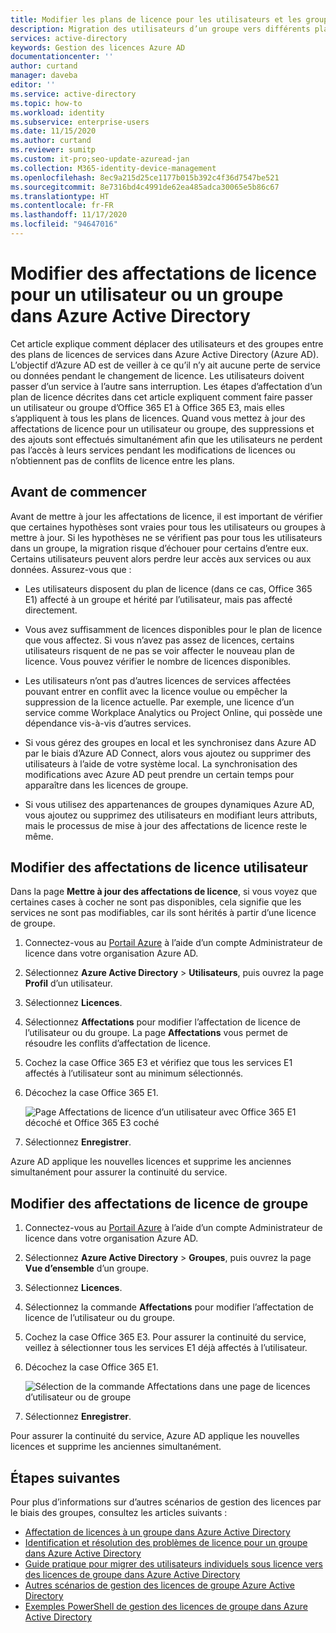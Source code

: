 ```yaml
---
title: Modifier les plans de licence pour les utilisateurs et les groupes – Azure AD | Microsoft Docs
description: Migration des utilisateurs d’un groupe vers différents plans de service à l’aide de la gestion des licences de groupe dans Azure Active Directory
services: active-directory
keywords: Gestion des licences Azure AD
documentationcenter: ''
author: curtand
manager: daveba
editor: ''
ms.service: active-directory
ms.topic: how-to
ms.workload: identity
ms.subservice: enterprise-users
ms.date: 11/15/2020
ms.author: curtand
ms.reviewer: sumitp
ms.custom: it-pro;seo-update-azuread-jan
ms.collection: M365-identity-device-management
ms.openlocfilehash: 8ec9a215d25ce1177b015b392c4f36d7547be521
ms.sourcegitcommit: 8e7316bd4c4991de62ea485adca30065e5b86c67
ms.translationtype: HT
ms.contentlocale: fr-FR
ms.lasthandoff: 11/17/2020
ms.locfileid: "94647016"
---
```

# <a name="change-license-assignments-for-a-user-or-group-in-azure-active-directory"></a>Modifier des affectations de licence pour un utilisateur ou un groupe dans Azure Active Directory

Cet article explique comment déplacer des utilisateurs et des groupes entre des plans de licences de services dans Azure Active Directory (Azure AD). L’objectif d’Azure AD est de veiller à ce qu’il n’y ait aucune perte de service ou données pendant le changement de licence. Les utilisateurs doivent passer d’un service à l’autre sans interruption. Les étapes d’affectation d’un plan de licence décrites dans cet article expliquent comment faire passer un utilisateur ou groupe d’Office 365 E1 à Office 365 E3, mais elles s’appliquent à tous les plans de licences. Quand vous mettez à jour des affectations de licence pour un utilisateur ou groupe, des suppressions et des ajouts sont effectués simultanément afin que les utilisateurs ne perdent pas l’accès à leurs services pendant les modifications de licences ou n’obtiennent pas de conflits de licence entre les plans.

## <a name="before-you-begin"></a>Avant de commencer

Avant de mettre à jour les affectations de licence, il est important de vérifier que certaines hypothèses sont vraies pour tous les utilisateurs ou groupes à mettre à jour. Si les hypothèses ne se vérifient pas pour tous les utilisateurs dans un groupe, la migration risque d’échouer pour certains d’entre eux. Certains utilisateurs peuvent alors perdre leur accès aux services ou aux données. Assurez-vous que :

- Les utilisateurs disposent du plan de licence (dans ce cas, Office 365 E1) affecté à un groupe et hérité par l’utilisateur, mais pas affecté directement.

- Vous avez suffisamment de licences disponibles pour le plan de licence que vous affectez. Si vous n’avez pas assez de licences, certains utilisateurs risquent de ne pas se voir affecter le nouveau plan de licence. Vous pouvez vérifier le nombre de licences disponibles.

- Les utilisateurs n’ont pas d’autres licences de services affectées pouvant entrer en conflit avec la licence voulue ou empêcher la suppression de la licence actuelle. Par exemple, une licence d’un service comme Workplace Analytics ou Project Online, qui possède une dépendance vis-à-vis d’autres services.

- Si vous gérez des groupes en local et les synchronisez dans Azure AD par le biais d’Azure AD Connect, alors vous ajoutez ou supprimer des utilisateurs à l’aide de votre système local. La synchronisation des modifications avec Azure AD peut prendre un certain temps pour apparaître dans les licences de groupe.

- Si vous utilisez des appartenances de groupes dynamiques Azure AD, vous ajoutez ou supprimez des utilisateurs en modifiant leurs attributs, mais le processus de mise à jour des affectations de licence reste le même.

## <a name="change-user-license-assignments"></a>Modifier des affectations de licence utilisateur

Dans la page **Mettre à jour des affectations de licence**, si vous voyez que certaines cases à cocher ne sont pas disponibles, cela signifie que les services ne sont pas modifiables, car ils sont hérités à partir d’une licence de groupe.

1. Connectez-vous au [Portail Azure](https://portal.azure.com/) à l’aide d’un compte Administrateur de licence dans votre organisation Azure AD.
1. Sélectionnez **Azure Active Directory** > **Utilisateurs**, puis ouvrez la page **Profil** d’un utilisateur.
1. Sélectionnez **Licences**.
1. Sélectionnez **Affectations** pour modifier l’affectation de licence de l’utilisateur ou du groupe. La page **Affectations** vous permet de résoudre les conflits d’affectation de licence.
1. Cochez la case Office 365 E3 et vérifiez que tous les services E1 affectés à l’utilisateur sont au minimum sélectionnés.
1. Décochez la case Office 365 E1.

    ![Page Affectations de licence d’un utilisateur avec Office 365 E1 décoché et Office 365 E3 coché](./media/licensing-groups-change-licenses/update-user-license-assignments.png)

1. Sélectionnez **Enregistrer**.

Azure AD applique les nouvelles licences et supprime les anciennes simultanément pour assurer la continuité du service.

## <a name="change-group-license-assignments"></a>Modifier des affectations de licence de groupe

1. Connectez-vous au [Portail Azure](https://portal.azure.com/) à l’aide d’un compte Administrateur de licence dans votre organisation Azure AD.
1. Sélectionnez **Azure Active Directory** > **Groupes**, puis ouvrez la page **Vue d’ensemble** d’un groupe.
1. Sélectionnez **Licences**.
1. Sélectionnez la commande **Affectations** pour modifier l’affectation de licence de l’utilisateur ou du groupe.
1. Cochez la case Office 365 E3. Pour assurer la continuité du service, veillez à sélectionner tous les services E1 déjà affectés à l’utilisateur.
1. Décochez la case Office 365 E1.

    ![Sélection de la commande Affectations dans une page de licences d’utilisateur ou de groupe](./media/licensing-groups-change-licenses/update-group-license-assignments.png)

1. Sélectionnez **Enregistrer**.

Pour assurer la continuité du service, Azure AD applique les nouvelles licences et supprime les anciennes simultanément.

## <a name="next-steps"></a>Étapes suivantes

Pour plus d’informations sur d’autres scénarios de gestion des licences par le biais des groupes, consultez les articles suivants :

- [Affectation de licences à un groupe dans Azure Active Directory](licensing-groups-assign.md)
- [Identification et résolution des problèmes de licence pour un groupe dans Azure Active Directory](licensing-groups-resolve-problems.md)
- [Guide pratique pour migrer des utilisateurs individuels sous licence vers des licences de groupe dans Azure Active Directory](licensing-groups-migrate-users.md)
- [Autres scénarios de gestion des licences de groupe Azure Active Directory](licensing-group-advanced.md)
- [Exemples PowerShell de gestion des licences de groupe dans Azure Active Directory](licensing-ps-examples.md)
